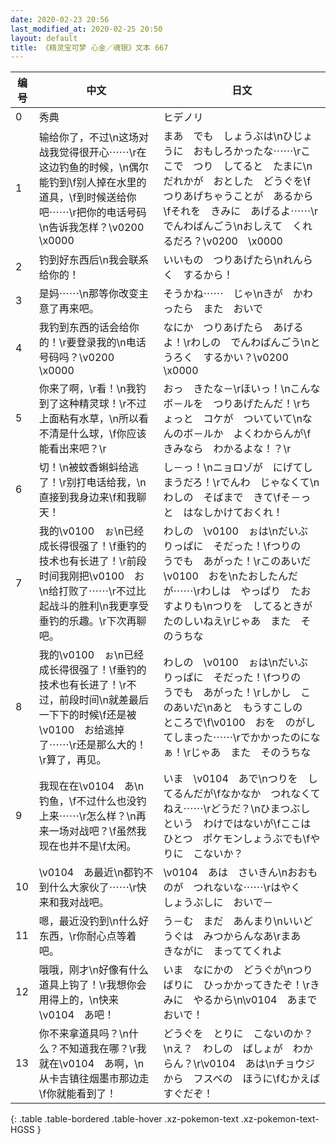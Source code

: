 ```yaml
---
date: 2020-02-23 20:56
last_modified_at: 2020-02-25 20:50
layout: default
title: 《精灵宝可梦 心金／魂银》文本 667
---
```

| 编号 | 中文 | 日文 |
| ---- | ---- | ---- |
| 0 | 秀典 | ヒデノリ |
| 1 | 输给你了，不过\n这场对战我觉得很开心⋯⋯\r在这边钓鱼的时候，\n偶尔能钓到\f别人掉在水里的道具，\f到时候送给你吧⋯⋯\r把你的电话号码\n告诉我怎样？\v0200　\x0000 | まあ　でも　しょうぶは\nひじょうに　おもしろかったな⋯⋯\rここで　つり　してると　たまに\nだれかが　おとした　どうぐを\fつりあげちゃうことが　あるから\fそれを　きみに　あげるよ⋯⋯\rでんわばんごう\nおしえて　くれるだろ？\v0200　\x0000 |
| 2 | 钓到好东西后\n我会联系给你的！ | いいもの　つりあげたら\nれんらく　するから！ |
| 3 | 是妈⋯⋯\n那等你改变主意了再来吧。 | そうかね⋯⋯　じゃ\nきが　かわったら　また　おいで |
| 4 | 我钓到东西的话会给你的！\r要登录我的\n电话号码吗？\v0200　\x0000 | なにか　つりあげたら　あげるよ！\rわしの　でんわばんごう\nとうろく　するかい？\v0200　\x0000 |
| 5 | 你来了啊，\r看！\n我钓到了这种精灵球！\r不过上面粘有水草，\n所以看不清是什么球，\f你应该能看出来吧？\r | おっ　きたな－\rほいっ！\nこんな　ボ－ルを　つりあげたんだ！\rちょっと　コケが　ついていて\nなんのボ－ルか　よくわからんが\fきみなら　わかるよな！？\r |
| 6 | 切！\n被蚊香蝌蚪给逃了！\r别打电话给我，\n直接到我身边来\f和我聊天！ | し－っ！\nニョロゾが　にげてしまうだろ！\rでんわ　じゃなくて\nわしの　そばまで　きて\fそ－っと　はなしかけておくれ！ |
| 7 | 我的\v0100　ぉ\n已经成长得很强了！\f垂钓的技术也有长进了！\r前段时间我刚把\v0100　お\n给打败了⋯⋯\r不过比起战斗的胜利\n我更享受垂钓的乐趣。\r下次再聊吧。 | わしの　\v0100　ぉは\nだいぶ　りっぱに　そだった！\fつりの　うでも　あがった！\rこのあいだ　\v0100　おを\nたおしたんだが⋯⋯\rわしは　やっぱり　たおすよりも\nつりを　してるときが　たのしいねえ\rじゃあ　また　そのうちな |
| 8 | 我的\v0100　ぉ\n已经成长得很强了！\f垂钓的技术也有长进了！\r不过，前段时间\n就差最后一下下的时候\f还是被\v0100　お给逃掉了⋯⋯\r还是那么大的！\r算了，再见。 | わしの　\v0100　ぉは\nだいぶ　りっぱに　そだった！\fつりの　うでも　あがった！\rしかし　このあいだ\nあと　もうすこしの　ところで\f\v0100　おを　のがしてしまった⋯⋯\rでかかったのになぁ！\rじゃあ　また　そのうちな |
| 9 | 我现在在\v0104　あ\n钓鱼，\f不过什么也没钓上来⋯⋯\r怎么样？\n再来一场对战吧？\f虽然我现在也并不是\f太闲。 | いま　\v0104　あで\nつりを　してるんだが\fなかなか　つれなくてねえ⋯⋯\rどうだ？\nひまつぶし　という　わけではないが\fここはひとつ　ポケモンしょうぶでも\fやりに　こないか？ |
| 10 | \v0104　あ最近\n都钓不到什么大家伙了⋯⋯\r快来和我对战吧。 | \v0104　あは　さいきん\nおおものが　つれないな⋯⋯\rはやく　しょうぶしに　おいで－ |
| 11 | 嗯，最近没钓到\n什么好东西，\r你耐心点等着吧。 | う－む　まだ　あんまり\nいいどうぐは　みつからんなあ\rまあ　きながに　まっててくれよ |
| 12 | 哦哦，刚才\n好像有什么道具上钩了！\r我想你会用得上的，\n快来\v0104　あ吧！ | いま　なにかの　どうぐが\nつりばりに　ひっかかってきたぞ！\rきみに　やるから\n\v0104　あまで　おいで！ |
| 13 | 你不来拿道具吗？\n什么？不知道我在哪？\r我就在\v0104　あ啊，\n从卡吉镇往烟墨市那边走\f你就能看到了！ | どうぐを　とりに　こないのか？\nえ？　わしの　ばしょが　わからん？\r\v0104　あは\nチョウジ　から　フスベの　ほうに\fむかえば　すぐだぞ！ |
{: .table .table-bordered .table-hover .xz-pokemon-text .xz-pokemon-text-HGSS }